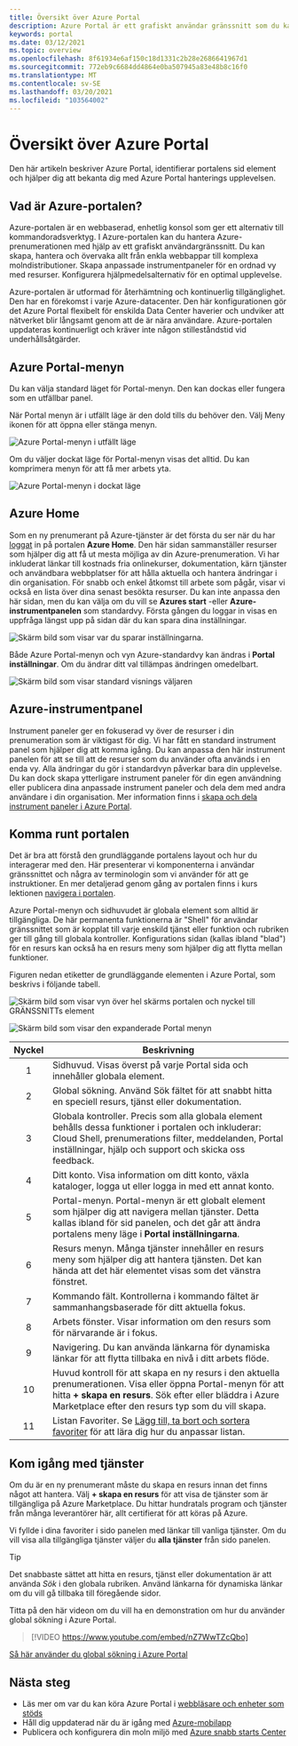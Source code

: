 ```yaml
---
title: Översikt över Azure Portal
description: Azure Portal är ett grafiskt användar gränssnitt som du kan använda för att hantera dina Azure-tjänster. Lär dig hur du navigerar och söker efter resurser i Azure Portal.
keywords: portal
ms.date: 03/12/2021
ms.topic: overview
ms.openlocfilehash: 8f61934e6af150c18d1331c2b28e2686641967d1
ms.sourcegitcommit: 772eb9c6684dd4864e0ba507945a83e48b8c16f0
ms.translationtype: MT
ms.contentlocale: sv-SE
ms.lasthandoff: 03/20/2021
ms.locfileid: "103564002"
---
```

# <a name="azure-portal-overview"></a>Översikt över Azure Portal

Den här artikeln beskriver Azure Portal, identifierar portalens sid element och hjälper dig att bekanta dig med Azure Portal hanterings upplevelsen.

## <a name="what-is-the-azure-portal"></a>Vad är Azure-portalen?

Azure-portalen är en webbaserad, enhetlig konsol som ger ett alternativ till kommandoradsverktyg. I Azure-portalen kan du hantera Azure-prenumerationen med hjälp av ett grafiskt användargränssnitt. Du kan skapa, hantera och övervaka allt från enkla webbappar till komplexa molndistributioner. Skapa anpassade instrumentpaneler för en ordnad vy med resurser. Konfigurera hjälpmedelsalternativ för en optimal upplevelse.

Azure-portalen är utformad för återhämtning och kontinuerlig tillgänglighet. Den har en förekomst i varje Azure-datacenter. Den här konfigurationen gör det Azure Portal flexibelt för enskilda Data Center haverier och undviker att nätverket blir långsamt genom att de är nära användare. Azure-portalen uppdateras kontinuerligt och kräver inte någon stilleståndstid vid underhållsåtgärder.

## <a name="azure-portal-menu"></a>Azure Portal-menyn

Du kan välja standard läget för Portal-menyn. Den kan dockas eller fungera som en utfällbar panel.

När Portal menyn är i utfällt läge är den dold tills du behöver den. Välj Meny ikonen för att öppna eller stänga menyn.

![Azure Portal-menyn i utfällt läge](./media/azure-portal-overview/azure-portal-overview-portal-menu-flyout.png)

Om du väljer dockat läge för Portal-menyn visas det alltid. Du kan komprimera menyn för att få mer arbets yta.

![Azure Portal-menyn i dockat läge](./media/azure-portal-overview/azure-portal-overview-portal-menu-expandcollapse.png)

## <a name="azure-home"></a>Azure Home

Som en ny prenumerant på Azure-tjänster är det första du ser när du har [loggat](https://portal.azure.com) in på portalen **Azure Home**. Den här sidan sammanställer resurser som hjälper dig att få ut mesta möjliga av din Azure-prenumeration. Vi har inkluderat länkar till kostnads fria onlinekurser, dokumentation, kärn tjänster och användbara webbplatser för att hålla aktuella och hantera ändringar i din organisation. För snabb och enkel åtkomst till arbete som pågår, visar vi också en lista över dina senast besökta resurser. Du kan inte anpassa den här sidan, men du kan välja om du vill se **Azures start** -eller **Azure-instrumentpanelen** som standardvy. Första gången du loggar in visas en uppfråga längst upp på sidan där du kan spara dina inställningar.

![Skärm bild som visar var du sparar inställningarna.](./media/azure-portal-overview/azure-portal-default-view.png)

Både Azure Portal-menyn och vyn Azure-standardvy kan ändras i **Portal inställningar**. Om du ändrar ditt val tillämpas ändringen omedelbart.

![Skärm bild som visar standard visnings väljaren](./media/azure-portal-overview/azure-portal-overview-portal-settings-menu-home.png)

## <a name="azure-dashboard"></a>Azure-instrumentpanel

Instrument paneler ger en fokuserad vy över de resurser i din prenumeration som är viktigast för dig. Vi har fått en standard instrument panel som hjälper dig att komma igång. Du kan anpassa den här instrument panelen för att se till att de resurser som du använder ofta används i en enda vy. Alla ändringar du gör i standardvyn påverkar bara din upplevelse. Du kan dock skapa ytterligare instrument paneler för din egen användning eller publicera dina anpassade instrument paneler och dela dem med andra användare i din organisation. Mer information finns i [skapa och dela instrument paneler i Azure Portal](../azure-portal/azure-portal-dashboards.md).

## <a name="getting-around-the-portal"></a>Komma runt portalen

Det är bra att förstå den grundläggande portalens layout och hur du interagerar med den. Här presenterar vi komponenterna i användar gränssnittet och några av terminologin som vi använder för att ge instruktioner. En mer detaljerad genom gång av portalen finns i kurs lektionen [navigera i portalen](/learn/modules/tour-azure-portal/3-navigate-the-portal).

Azure Portal-menyn och sidhuvudet är globala element som alltid är tillgängliga. De här permanenta funktionerna är "Shell" för användar gränssnittet som är kopplat till varje enskild tjänst eller funktion och rubriken ger till gång till globala kontroller. Konfigurations sidan (kallas ibland "blad") för en resurs kan också ha en resurs meny som hjälper dig att flytta mellan funktioner.

Figuren nedan etiketter de grundläggande elementen i Azure Portal, som beskrivs i följande tabell.

![Skärm bild som visar vyn över hel skärms portalen och nyckel till GRÄNSSNITTs element](./media/azure-portal-overview/azure-portal-overview-portal-callouts.png)

![Skärm bild som visar den expanderade Portal menyn](./media/azure-portal-overview/azure-portal-overview-portal-menu-callouts.png)

|Nyckel|Beskrivning
|:---:|---|
|1|Sidhuvud. Visas överst på varje Portal sida och innehåller globala element.|
|2| Global sökning. Använd Sök fältet för att snabbt hitta en speciell resurs, tjänst eller dokumentation.|
|3|Globala kontroller. Precis som alla globala element behålls dessa funktioner i portalen och inkluderar: Cloud Shell, prenumerations filter, meddelanden, Portal inställningar, hjälp och support och skicka oss feedback.|
|4|Ditt konto. Visa information om ditt konto, växla kataloger, logga ut eller logga in med ett annat konto.|
|5|Portal-menyn. Portal-menyn är ett globalt element som hjälper dig att navigera mellan tjänster. Detta kallas ibland för sid panelen, och det går att ändra portalens meny läge i **Portal inställningarna**.|
|6|Resurs menyn. Många tjänster innehåller en resurs meny som hjälper dig att hantera tjänsten. Det kan hända att det här elementet visas som det vänstra fönstret.|
|7|Kommando fält. Kontrollerna i kommando fältet är sammanhangsbaserade för ditt aktuella fokus.|
|8|Arbets fönster.  Visar information om den resurs som för närvarande är i fokus.|
|9|Navigering. Du kan använda länkarna för dynamiska länkar för att flytta tillbaka en nivå i ditt arbets flöde.|
|10|Huvud kontroll för att skapa en ny resurs i den aktuella prenumerationen. Visa eller öppna Portal-menyn för att hitta **+ skapa en resurs**. Sök efter eller bläddra i Azure Marketplace efter den resurs typ som du vill skapa.|
|11|Listan Favoriter. Se [Lägg till, ta bort och sortera favoriter](../azure-portal/azure-portal-add-remove-sort-favorites.md) för att lära dig hur du anpassar listan.|

## <a name="get-started-with-services"></a>Kom igång med tjänster

Om du är en ny prenumerant måste du skapa en resurs innan det finns något att hantera. Välj **+ skapa en resurs** för att visa de tjänster som är tillgängliga på Azure Marketplace. Du hittar hundratals program och tjänster från många leverantörer här, allt certifierat för att köras på Azure.

Vi fyllde i dina favoriter i sido panelen med länkar till vanliga tjänster.  Om du vill visa alla tillgängliga tjänster väljer du **alla tjänster** från sido panelen.

> [!TIP]
> Det snabbaste sättet att hitta en resurs, tjänst eller dokumentation är att använda *Sök* i den globala rubriken. Använd länkarna för dynamiska länkar om du vill gå tillbaka till föregående sidor.
>
Titta på den här videon om du vill ha en demonstration om hur du använder global sökning i Azure Portal.


> [!VIDEO https://www.youtube.com/embed/nZ7WwTZcQbo]

[Så här använder du global sökning i Azure Portal](https://www.youtube.com/watch?v=nZ7WwTZcQbo)

## <a name="next-steps"></a>Nästa steg

* Läs mer om var du kan köra Azure Portal i [webbläsare och enheter som stöds](../azure-portal/azure-portal-supported-browsers-devices.md)
* Håll dig uppdaterad när du är igång med [Azure-mobilapp](https://azure.microsoft.com/features/azure-portal/mobile-app/)
* Publicera och konfigurera din moln miljö med [Azure snabb starts Center](../azure-portal/azure-portal-quickstart-center.md)